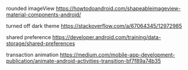 
rounded imageView 
https://howtodoandroid.com/shapeableimageview-material-components-android/

turned off dark theme 
https://stackoverflow.com/a/67064345/12972985

shared preference
https://developer.android.com/training/data-storage/shared-preferences

transaction animation
https://medium.com/mobile-app-development-publication/animate-android-activities-transition-bf7f89a74b35



